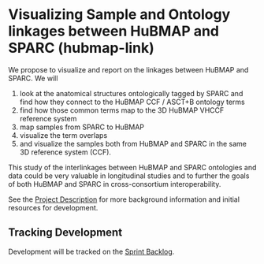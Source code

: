 # Visualizing Sample and Ontology linkages between HuBMAP and SPARC (hubmap-link)

We propose to visualize and report on the linkages between HuBMAP and SPARC. We will

1) look at the anatomical structures ontologically tagged by SPARC and find how they connect to the HuBMAP CCF / ASCT+B ontology terms
2) find how those common terms map to the 3D HuBMAP VHCCF reference system
3) map samples from SPARC to HuBMAP 
4) visualize the term overlaps 
5) and visualize the samples both from HuBMAP and SPARC in the same 3D reference system (CCF).

This study of the interlinkages between HuBMAP and SPARC ontologies and data could be very valuable in longitudinal studies and to further the goals of both HuBMAP and SPARC in cross-consortium interoperability.

See the [Project Description](DESCRIPTION.md) for more background information and initial resources for development.

## Tracking Development

Development will be tracked on the [Sprint Backlog](https://github.com/SPARC-FAIR-Codeathon/hubmap-link/projects/1).

